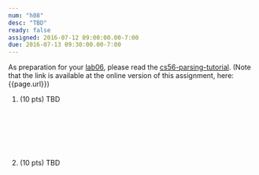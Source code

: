 ```yaml
---
num: "h08"
desc: "TBD"
ready: false
assigned: 2016-07-12 09:00:00.00-7:00
due: 2016-07-13 09:30:00.00-7:00
---
```


As preparation for your [lab06](/lab/lab06), please read the [cs56-parsing-tutorial](https://github.com/UCSB-CS56-M16/cs56-parsing-tutorial).   (Note that the link is available
at the online version of this assignment, here: {{page.url}})

<ol>

<li markdown="1" style="margin-bottom:8em;">

(10 pts) TBD


<div class="pagebreak"></div>

</li>

<li markdown="1" style="margin-bottom:9em;">

(10 pts) TBD

</li>

</ol>
